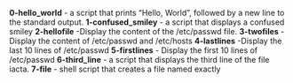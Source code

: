 **0-hello_world** - a script that prints “Hello, World”, followed by a new line to the standard output.
**1-confused_smiley** -  a script that displays a confused smiley
**2-hellofile** -Display the content of the /etc/passwd file.
**3-twofiles** -Display the content of /etc/passwd and /etc/hosts
**4-lastlines** -Display the last 10 lines of /etc/passwd
**5-firstlines** - Display the first 10 lines of /etc/passwd
**6-third_line** - a script that displays the third line of the file iacta.
**7-file** - shell script that creates a file named exactly 
